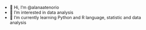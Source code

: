 - 👋 Hi, I’m @alanaatenorio
- 👀 I’m interested in data analysis
- 🌱 I’m currently learning Python and R language, statistic and data analysis

<!---
alanaatenorio/alanaatenorio is a ✨ special ✨ repository because its `README.md` (this file) appears on your GitHub profile.
You can click the Preview link to take a look at your changes.
--->
